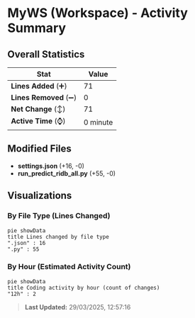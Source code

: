 # MyWS (Workspace) - Activity Summary 

## Overall Statistics

| Stat                   | Value                                                             |
| ---------------------- | ----------------------------------------------------------------- |
| **Lines Added** (➕)   | 71                                          |
| **Lines Removed** (➖) | 0                                        |
| **Net Change** (↕)    | 71                |
| **Active Time** (⌚)   | 0 minute |


## Modified Files
- **settings.json** (+16, -0)
- **run_predict_ridb_all.py** (+55, -0)

## Visualizations

### By File Type (Lines Changed)

```mermaid
pie showData
title Lines changed by file type
".json" : 16
".py" : 55
```

### By Hour (Estimated Activity Count)

```mermaid
pie showData
title Coding activity by hour (count of changes)
"12h" : 2
```


> **Last Updated:** 29/03/2025, 12:57:16